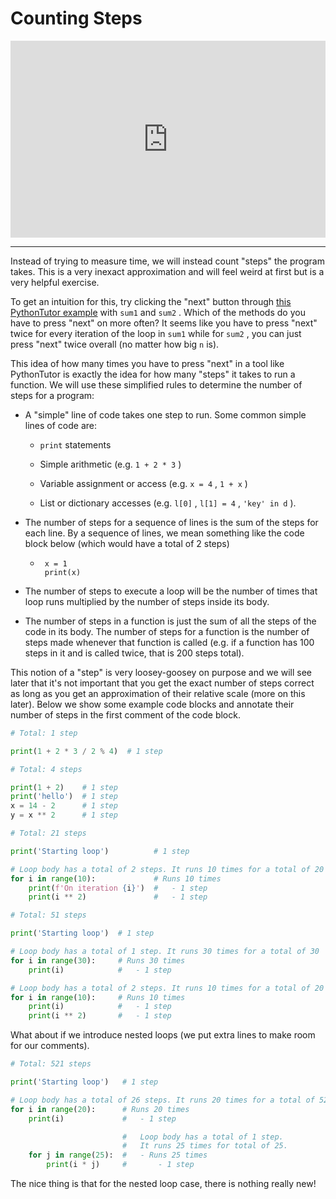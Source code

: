 # Counting Steps

<div style="position: relative; padding-bottom: 62.5%; height: 0;">
    <iframe src="https://www.loom.com/embed/ae9ee85dfe704826b74eaf3d413b5ee3?sharedAppSource=personal_library" frameborder="0" webkitallowfullscreen mozallowfullscreen allowfullscreen style="position: absolute; top: 0; left: 0; width: 100%; height: 100%;"></iframe>
</div>

---

Instead of trying to measure time, we will instead count "steps" the program takes. This is a very inexact approximation and will feel weird at first but is a very helpful exercise.

To get an intuition for this, try clicking the "next" button through [this PythonTutor example](http://www.pythontutor.com/visualize.html#code=def%20sum1%28n%29%3A%0A%20%20%20%20total%20%3D%200%0A%20%20%20%20for%20i%20in%20range%28n%20%2B%201%29%3A%0A%20%20%20%20%20%20%20%20total%20%2B%3D%20i%0A%20%20%20%20return%20total%0A%20%20%20%20%0A%0Adef%20sum2%28n%29%3A%0A%20%20%20%20return%20n%20*%20%28n%20%2B%201%29%20//%202%0A%20%20%20%20%0A%0Aprint%28sum1%2810%29%29%0Aprint%28sum2%2810%29%29&cumulative=false&curInstr=0&heapPrimitives=nevernest&mode=display&origin=opt-frontend.js&py=3&rawInputLstJSON=%5B%5D&textReferences=false) with `sum1` and `sum2` . Which of the methods do you have to press "next" on more often? It seems like you have to press "next" twice for every iteration of the loop in `sum1` while for `sum2` , you can just press "next" twice overall (no matter how big `n` is).

This idea of how many times you have to press "next" in a tool like PythonTutor is exactly the idea for how many "steps" it takes to run a function. We will use these simplified rules to determine the number of steps for a program:

- A "simple" line of code takes one step to run. Some common simple lines of code are:

  - `print` statements

  - Simple arithmetic (e.g. `1 + 2 * 3` )

  - Variable assignment or access (e.g. `x = 4` , `1 + x` )

  - List or dictionary accesses (e.g. `l[0]` , `l[1] = 4` , `'key' in d` ).

- The number of steps for a sequence of lines is the sum of the steps for each line. By a sequence of lines, we mean something like the code block below (which would have a total of 2 steps)

  - ```text
     x = 1
     print(x)
    ```

- The number of steps to execute a loop will be the number of times that loop runs multiplied by the number of steps inside its body.

- The number of steps in a function is just the sum of all the steps of the code in its body. The number of steps for a function is the number of steps made whenever that function is called (e.g. if a function has 100 steps in it and is called twice, that is 200 steps total).

This notion of a "step" is very loosey-goosey on purpose and we will see later that it's not important that you get the exact number of steps correct as long as you get an approximation of their relative scale (more on this later). Below we show some example code blocks and annotate their number of steps in the first comment of the code block.

```python
# Total: 1 step

print(1 + 2 * 3 / 2 % 4)  # 1 step
```

```python
# Total: 4 steps

print(1 + 2)    # 1 step
print('hello')  # 1 step
x = 14 - 2      # 1 step
y = x ** 2      # 1 step
```

```python
# Total: 21 steps

print('Starting loop')          # 1 step

# Loop body has a total of 2 steps. It runs 10 times for a total of 20
for i in range(10):             # Runs 10 times
    print(f'On iteration {i}')  #   - 1 step
    print(i ** 2)               #   - 1 step
```

```python
# Total: 51 steps

print('Starting loop')  # 1 step

# Loop body has a total of 1 step. It runs 30 times for a total of 30
for i in range(30):     # Runs 30 times
    print(i)            #   - 1 step

# Loop body has a total of 2 steps. It runs 10 times for a total of 20
for i in range(10):     # Runs 10 times
    print(i)            #   - 1 step
    print(i ** 2)       #   - 1 step
```

What about if we introduce nested loops (we put extra lines to make room for our comments).

```python
# Total: 521 steps

print('Starting loop')   # 1 step

# Loop body has a total of 26 steps. It runs 20 times for a total of 520
for i in range(20):      # Runs 20 times
    print(i)             #   - 1 step

                         #   Loop body has a total of 1 step.
                         #   It runs 25 times for total of 25.
    for j in range(25):  #   - Runs 25 times
        print(i * j)     #       - 1 step
```

The nice thing is that for the nested loop case, there is nothing really new!
